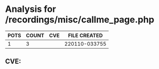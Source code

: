 # Analysis for /recordings/misc/callme_page.php
| POTS | COUNT | CVE | FILE CREATED |
|---|---|---|---|
| 1 | 3 | | 220110-033755 |

## CVE: 